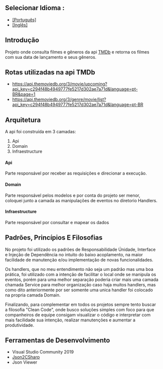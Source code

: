## Selecionar Idioma :   
- [[Português]](https://github.com/henriquebsb/api_netcore_tmdb/blob/master/README.md)
- [[Inglês]](https://github.com/henriquebsb/api_netcore_tmdb/blob/master/README-en.md)

## Introdução
Projeto onde consulta filmes e gêneros da api [TMDb](https://developers.themoviedb.org/3) e retorna os filmes com sua data de lançamento e seus gêneros. 
 

## Rotas utilizadas na api TMDb
- https://api.themoviedb.org/3/movie/upcoming?api_key=c294f48b4949777fe5217d302ae7a71d&language=pt-BR&page=1
- https://api.themoviedb.org/3/genre/movie/list?api_key=c294f48b4949777fe5217d302ae7a71d&language=pt-BR

## Arquitetura
A api foi construída em 3 camadas:
1. Api
2. Domain
3. Infraestructure

#### Api
Parte responsável por receber as requisições e direcionar a execução.

#### Domain
Parte responsável pelos modelos e por conta do projeto ser menor, coloquei junto a camada as manipulações de eventos no diretorio Handlers.

#### Infraestructure
Parte responsável por consultar e mapear os dados

## Padrões, Princípios E Filosofias
No projeto foi utilizado os padrões de Responsabilidade Únidade, Interface e Injeção de Dependência no intuito do baixo acoplamento, na maior facilidade de manutenção e/ou implementação de novas funcionalidades.

Os handlers, que no meu entendimento não seja um padrão mas uma boa prática, foi utilizado com a intenção de facilitar o local onde se manipula os eventos, porém para uma melhor separação poderia criar mais uma camada chamada Service para melhor organização caso haja muitos handlers, mas como dito anteriormente por ser somente uma unica handler foi colocado na propria camada Domain.

Finalizando, para complementar em todos os projetos sempre tento buscar a filosofia "Clean Code", onde busco soluções simples com foco para que companheiros de equipe consigam visualizar o código e interpretar com mais facilidade sua intenção, realizar manutenções e aumentar a produtividade. 

## Ferramentas de Desenvolvimento
- Visual Studio Community 2019
- [Json2CSharp](https://json2csharp.com/)
- Json Viewer
